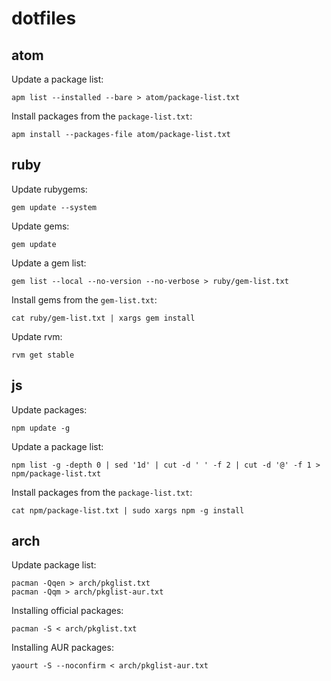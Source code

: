 # dotfiles

## atom

Update a package list:

```
apm list --installed --bare > atom/package-list.txt
```

Install packages from the `package-list.txt`:

```
apm install --packages-file atom/package-list.txt
```

## ruby

Update rubygems:

```
gem update --system
```

Update gems:

```
gem update
```

Update a gem list:

```
gem list --local --no-version --no-verbose > ruby/gem-list.txt
```

Install gems from the `gem-list.txt`:

```
cat ruby/gem-list.txt | xargs gem install
```

Update rvm:

```
rvm get stable
```

## js

Update packages:

```
npm update -g
```

Update a package list:

```
npm list -g -depth 0 | sed '1d' | cut -d ' ' -f 2 | cut -d '@' -f 1 > npm/package-list.txt
```

Install packages from the `package-list.txt`:

```
cat npm/package-list.txt | sudo xargs npm -g install
```

## arch

Update package list:

```
pacman -Qqen > arch/pkglist.txt
pacman -Qqm > arch/pkglist-aur.txt
```

Installing official packages:

```
pacman -S < arch/pkglist.txt
```

Installing AUR packages:

```
yaourt -S --noconfirm < arch/pkglist-aur.txt
```
